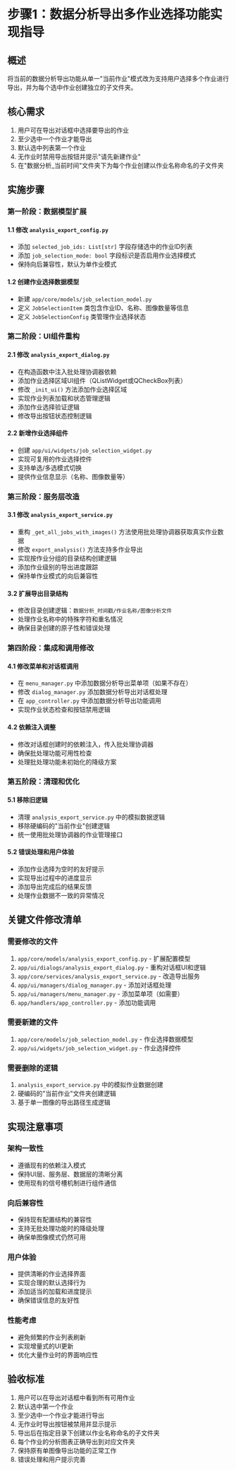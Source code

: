 # 步骤1：数据分析导出多作业选择功能实现指导

## 概述
将当前的数据分析导出功能从单一"当前作业"模式改为支持用户选择多个作业进行导出，并为每个选中作业创建独立的子文件夹。

## 核心需求
1. 用户可在导出对话框中选择要导出的作业
2. 至少选中一个作业才能导出
3. 默认选中列表第一个作业
4. 无作业时禁用导出按钮并提示"请先新建作业"
5. 在"数据分析_当前时间"文件夹下为每个作业创建以作业名称命名的子文件夹

## 实施步骤

### 第一阶段：数据模型扩展

#### 1.1 修改 `analysis_export_config.py`
- 添加 `selected_job_ids: List[str]` 字段存储选中的作业ID列表
- 添加 `job_selection_mode: bool` 字段标识是否启用作业选择模式
- 保持向后兼容性，默认为单作业模式

#### 1.2 创建作业选择数据模型
- 新建 `app/core/models/job_selection_model.py`
- 定义 `JobSelectionItem` 类包含作业ID、名称、图像数量等信息
- 定义 `JobSelectionConfig` 类管理作业选择状态

### 第二阶段：UI组件重构

#### 2.1 修改 `analysis_export_dialog.py`
- 在构造函数中注入批处理协调器依赖
- 添加作业选择区域UI组件（QListWidget或QCheckBox列表）
- 修改 `_init_ui()` 方法添加作业选择区域
- 实现作业列表加载和状态管理逻辑
- 添加作业选择验证逻辑
- 修改导出按钮状态控制逻辑

#### 2.2 新增作业选择组件
- 创建 `app/ui/widgets/job_selection_widget.py`
- 实现可复用的作业选择控件
- 支持单选/多选模式切换
- 提供作业信息显示（名称、图像数量等）

### 第三阶段：服务层改造

#### 3.1 修改 `analysis_export_service.py`
- 重构 `_get_all_jobs_with_images()` 方法使用批处理协调器获取真实作业数据
- 修改 `export_analysis()` 方法支持多作业导出
- 实现按作业分组的目录结构创建逻辑
- 添加作业级别的导出进度跟踪
- 保持单作业模式的向后兼容性

#### 3.2 扩展导出目录结构
- 修改目录创建逻辑：`数据分析_时间戳/作业名称/图像分析文件`
- 处理作业名称中的特殊字符和重名情况
- 确保目录创建的原子性和错误处理

### 第四阶段：集成和调用修改

#### 4.1 修改菜单和对话框调用
- 在 `menu_manager.py` 中添加数据分析导出菜单项（如果不存在）
- 修改 `dialog_manager.py` 添加数据分析导出对话框处理
- 在 `app_controller.py` 中添加数据分析导出功能调用
- 实现作业状态检查和按钮禁用逻辑

#### 4.2 依赖注入调整
- 修改对话框创建时的依赖注入，传入批处理协调器
- 确保批处理功能可用性检查
- 处理批处理功能未初始化的降级方案

### 第五阶段：清理和优化

#### 5.1 移除旧逻辑
- 清理 `analysis_export_service.py` 中的模拟数据逻辑
- 移除硬编码的"当前作业"创建逻辑
- 统一使用批处理协调器的作业管理接口

#### 5.2 错误处理和用户体验
- 添加作业选择为空时的友好提示
- 实现导出过程中的进度显示
- 添加导出完成后的结果反馈
- 处理作业数据不一致的异常情况

## 关键文件修改清单

### 需要修改的文件
1. `app/core/models/analysis_export_config.py` - 扩展配置模型
2. `app/ui/dialogs/analysis_export_dialog.py` - 重构对话框UI和逻辑
3. `app/core/services/analysis_export_service.py` - 改造导出服务
4. `app/ui/managers/dialog_manager.py` - 添加对话框处理
5. `app/ui/managers/menu_manager.py` - 添加菜单项（如需要）
6. `app/handlers/app_controller.py` - 添加功能调用

### 需要新建的文件
1. `app/core/models/job_selection_model.py` - 作业选择数据模型
2. `app/ui/widgets/job_selection_widget.py` - 作业选择控件

### 需要删除的逻辑
1. `analysis_export_service.py` 中的模拟作业数据创建
2. 硬编码的"当前作业"文件夹创建逻辑
3. 基于单一图像的导出路径生成逻辑

## 实现注意事项

### 架构一致性
- 遵循现有的依赖注入模式
- 保持UI层、服务层、数据层的清晰分离
- 使用现有的信号槽机制进行组件通信

### 向后兼容性
- 保持现有配置结构的兼容性
- 支持无批处理功能时的降级处理
- 确保单图像模式仍然可用

### 用户体验
- 提供清晰的作业选择界面
- 实现合理的默认选择行为
- 添加适当的加载和进度提示
- 确保错误信息的友好性

### 性能考虑
- 避免频繁的作业列表刷新
- 实现增量式的UI更新
- 优化大量作业时的界面响应性

## 验收标准
1. 用户可以在导出对话框中看到所有可用作业
2. 默认选中第一个作业
3. 至少选中一个作业才能进行导出
4. 无作业时导出按钮被禁用并显示提示
5. 导出后在指定目录下创建以作业名称命名的子文件夹
6. 每个作业的分析图表正确导出到对应文件夹
7. 保持原有单图像导出功能的正常工作
8. 错误处理和用户提示完善
